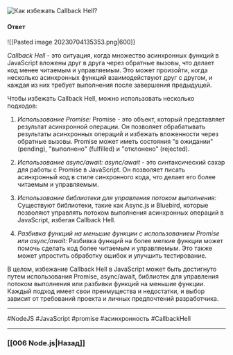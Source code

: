 ![Как избежать Callback Hell?](https://youtu.be/b-jHHEBj7KM?t=746)

#### Ответ

![[Pasted image 20230704135353.png|600]]

*Callback Hell* - это ситуация, когда множество асинхронных функций в JavaScript вложены друг в друга через обратные вызовы, что делает код менее читаемым и управляемым. Это может произойти, когда несколько асинхронных функций взаимодействуют друг с другом, и каждая из них требует выполнения после завершения предыдущей.

Чтобы избежать Callback Hell, можно использовать несколько подходов:

1. *Использование Promise:* Promise - это объект, который представляет результат асинхронной операции. Он позволяет обрабатывать результаты асинхронных операций и избежать вложенности через обратные вызовы. Promise может иметь состояния "в ожидании" (pending), "выполнено" (fulfilled) и "отклонено" (rejected).
    
2. *Использование async/await: async/await* - это синтаксический сахар для работы с Promise в JavaScript. Он позволяет писать асинхронный код в стиле синхронного кода, что делает его более читаемым и управляемым.
    
3. *Использование библиотеки для управления потоком выполнения:* Существуют библиотеки, такие как Async.js и Bluebird, которые позволяют управлять потоком выполнения асинхронных операций в JavaScript, избегая Callback Hell.
    
4. *Разбивка функций на меньшие функции с использованием Promise или async/await:* Разбивка функций на более мелкие функции может помочь сделать код более читаемым и управляемым. Это также может упростить обработку ошибок и улучшить тестирование.
    

В целом, избежание Callback Hell в JavaScript может быть достигнуто путем использования Promise, async/await, библиотек для управления потоком выполнения или разбивки функций на меньшие функции. Каждый подход имеет свои преимущества и недостатки, и выбор зависит от требований проекта и личных предпочтений разработчика.

___
#NodeJS  #JavaScript #promise #асинхронность #CallbackHell 

___

### [[006 Node.js|Назад]]

